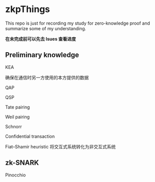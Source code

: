 # zkpThings

This repo is just for recording my study for zero-knowledge proof and summarize some of my understanding.

**在未完成前可以先去 Isues 查看进度**

## Preliminary knowledge

KEA

确保在通信时另一方使用的本方提供的数据

QAP

QSP

Tate pairing

Weil pairing

Schnorr

Confidential transaction

Fiat–Shamir heuristic
将交互式系统转化为非交互式系统

## zk-SNARK

Pinocchio
